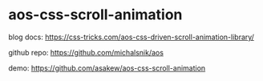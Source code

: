# aos-css-scroll-animation
blog docs: https://css-tricks.com/aos-css-driven-scroll-animation-library/

github repo: https://github.com/michalsnik/aos

demo: https://github.com/asakew/aos-css-scroll-animation